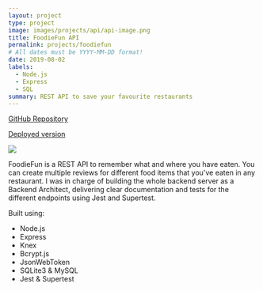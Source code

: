 ```yaml
---
layout: project
type: project
image: images/projects/api/api-image.png
title: FoodieFun API
permalink: projects/foodiefun
# All dates must be YYYY-MM-DD format!
date: 2019-08-02
labels:
  - Node.js
  - Express
  - SQL
summary: REST API to save your favourite restaurants
---
```

<a href="https://github.com/daquinons/foodiefun-express-backend"><i class="large github icon "></i>GitHub Repository</a>
<p><a href="http://foodiefun-api.herokuapp.com/api/"><i class="large world icon"></i>Deployed version</a></p>

<img class="ui image" src="{{ site.baseurl }}/images/projects/api/api-image.png">

<p>FoodieFun is a REST API to remember what and where you have eaten. You can create multiple reviews for different food items that you've eaten in any restaurant. I was in charge of building the whole backend server as a Backend Architect, delivering clear documentation and tests for the different endpoints using Jest and Supertest.</p>

Built using:
- Node.js
- Express
- Knex
- Bcrypt.js
- JsonWebToken
- SQLite3 & MySQL
- Jest & Supertest

<br />
<br />
